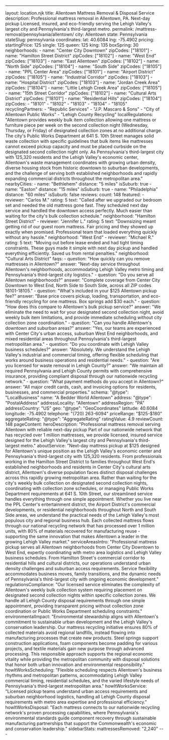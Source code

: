 ---
layout: location.njk
title: Allentown Mattress Removal & Disposal Service
description: Professional mattress removal in Allentown, PA. Next-day pickup Licensed, insured, and eco-friendly serving the Lehigh Valley's largest city and Pennsylvania's third-largest metro.
permalink: /mattress-removal/pennsylvania/allentown/
city: Allentown state: Pennsylvania stateSlug: pennsylvania coordinates: lat: 40.6084 lng: -75.4902 pricing: startingPrice: 125 single: 125 queen: 125 king: 135 boxSpring: 30 neighborhoods: - name: "Center City Downtown" zipCodes: ["18101"] - name: "Hamilton Street District" zipCodes: ["18102"] - name: "West End" zipCodes: ["18103"] - name: "East Allentown" zipCodes: ["18102"] - name: "North Side" zipCodes: ["18104"] - name: "South Side" zipCodes: ["18105"] - name: "PPL Center Area" zipCodes: ["18101"] - name: "Airport District" zipCodes: ["18105"] - name: "Industrial Corridor" zipCodes: ["18103"] - name: "Hospital District" zipCodes: ["18103"] - name: "Jordan Creek Area" zipCodes: ["18104"] - name: "Little Lehigh Creek Area" zipCodes: ["18105"] - name: "15th Street Corridor" zipCodes: ["18102"] - name: "Cultural Arts District" zipCodes: ["18101"] - name: "Residential Hills" zipCodes: ["18104"] zipCodes: - "18101" - "18102" - "18103" - "18104" - "18105" recyclingPartners: - "Republic Services" - "J.P. Mascaro & Sons" - "City of Allentown Public Works" - "Lehigh County Recycling" localRegulations: "Allentown provides weekly bulk item collection allowing one mattress or furniture piece per week on the second collection night (Wednesday, Thursday, or Friday) of designated collection zones at no additional charge. The city's Public Works Department at 641 S. 10th Street manages solid waste collection with specific guidelines that bulk items like mattresses cannot exceed pickup capacity and must be placed curbside on the designated second collection night only. As Pennsylvania's third-largest city with 125,320 residents and the Lehigh Valley's economic center, Allentown's waste management coordinates with growing urban density, diverse housing stock from historic downtown to suburban developments, and the challenge of serving both established neighborhoods and rapidly expanding commercial districts throughout the metropolitan area." nearbyCities: - name: "Bethlehem" distance: "5 miles" isSuburb: true - name: "Easton" distance: "15 miles" isSuburb: true - name: "Philadelphia" distance: "60 miles" isSuburb: false reviews: count: 148 featured: - reviewer: "Carlos M." rating: 5 text: "Called after we upgraded our bedroom set and needed the old mattress gone fast. They scheduled next day service and handled the downtown access perfectly. Much easier than waiting for the city's bulk collection schedule." neighborhood: "Hamilton Street District" - reviewer: "Jennifer L." rating: 5 text: "Downsizing meant getting rid of our guest room mattress. Fair pricing and they showed up exactly when promised. Professional team that loaded everything quickly without any hassle." neighborhood: "West End" - reviewer: "Michael R." rating: 5 text: "Moving out before lease ended and had tight timing constraints. These guys made it simple with next day pickup and handled everything efficiently. Saved us from rental penalties." neighborhood: "Cultural Arts District" faqs: - question: "How quickly can you remove mattresses in Allentown?" answer: "Next-day service throughout Allentown's neighborhoods, accommodating Lehigh Valley metro timing and Pennsylvania's third-largest city logistics." - question: "Do you serve all Allentown neighborhoods?" answer: "Complete coverage from Center City Downtown to West End, North Side to South Side, across all ZIP codes 18101-18105." - question: "What's included in your $125 Allentown pickup fee?" answer: "Base price covers pickup, loading, transportation, and eco-friendly recycling for one mattress. Box springs add $30 each." - question: "How does this compare to Allentown's bulk pickup service?" answer: "We eliminate the need to wait for your designated second collection night, avoid weekly bulk item limitations, and provide immediate scheduling without city collection zone coordination." - question: "Can you handle Allentown's downtown and suburban areas?" answer: "Yes, our teams are experienced with Center City's urban access, suburban West End neighborhoods, and mixed residential areas throughout Pennsylvania's third-largest metropolitan area." - question: "Do you coordinate with Lehigh Valley business schedules?" answer: "Absolutely. We understand the Lehigh Valley's industrial and commercial timing, offering flexible scheduling that works around business operations and residential needs." - question: "Are you licensed for waste removal in Lehigh County?" answer: "We maintain all required Pennsylvania and Lehigh County permits with comprehensive insurance, providing compliant disposal through our nationwide recycling network." - question: "What payment methods do you accept in Allentown?" answer: "All major credit cards, cash, and invoicing options for residents, businesses, and commercial properties." schema: "@type": "LocalBusiness" name: "A Bedder World Allentown" address: "@type": "PostalAddress" addressLocality: "Allentown" addressRegion: "PA" addressCountry: "US" geo: "@type": "GeoCoordinates" latitude: 40.6084 longitude: -75.4902 telephone: "(720) 263-6094" priceRange: "$125-$180" aggregateRating: "@type": "AggregateRating" ratingValue: 4.9 reviewCount: 148 pageContent: heroDescription: "Professional mattress removal serving Allentown with reliable next-day pickup Part of our nationwide network that has recycled over 1 million mattresses, we provide licensed, insured service designed for the Lehigh Valley's largest city and Pennsylvania's third-largest metro." aboutService: "Next-day mattress pickup at $125 designed for Allentown's unique position as the Lehigh Valley's economic center and Pennsylvania's third-largest city with 125,320 residents. From professionals working in the Hamilton Street District to families throughout West End's established neighborhoods and residents in Center City's cultural arts district, Allentown's diverse population faces distinct disposal challenges across this rapidly growing metropolitan area. Rather than waiting for the city's weekly bulk collection on designated second collection nights, coordinating with collection zone schedules, or managing Public Works Department requirements at 641 S. 10th Street, our streamlined service handles everything through one simple appointment. Whether you live near the PPL Center's entertainment district, the Airport District's commercial developments, or residential neighborhoods throughout North and South Side areas, we understand the practical needs of the Lehigh Valley's most populous city and regional business hub. Each collected mattress flows through our national recycling network that has processed over 1 million units, with 80% of materials recovered for manufacturing reuse - supporting the same innovation that makes Allentown a leader in the growing Lehigh Valley market." serviceAreasIntro: "Professional mattress pickup serves all Allentown neighborhoods from Center City Downtown to West End, expertly coordinating with metro area logistics and Lehigh Valley business schedules. From Hamilton Street's commercial corridor to residential hills and cultural districts, our operations understand urban density challenges and suburban access requirements. Service flexibility accommodates business moves, family transitions, and the dynamic needs of Pennsylvania's third-largest city with ongoing economic development." regulationsCompliance: "Our licensed service eliminates the complexity of Allentown's weekly bulk collection system requiring placement on designated second collection nights within specific collection zones. We handle all Lehigh County disposal requirements through one simple appointment, providing transparent pricing without collection zone coordination or Public Works Department scheduling constraints." environmentalImpact: "Environmental stewardship aligns with Allentown's commitment to sustainable urban development and the Lehigh Valley's conservation leadership. Our mattress recycling initiative ensures 80% of collected materials avoid regional landfills, instead flowing into manufacturing processes that create new products. Steel springs support construction applications, foam components become padding for various projects, and textile materials gain new purpose through advanced processing. This responsible approach supports the regional economic vitality while providing the metropolitan community with disposal solutions that honor both urban innovation and environmental responsibility." howItWorksScheduling: "Flexible scheduling respects Allentown's business rhythms and metropolitan patterns, accommodating Lehigh Valley commercial timing, residential schedules, and the varied lifestyle needs of Pennsylvania's third-largest metropolitan area." howItWorksService: "Licensed pickup teams understand urban access requirements and suburban neighborhood logistics, handling all Lehigh County disposal requirements with metro area expertise and professional efficiency." howItWorksDisposal: "Each mattress connects to our nationwide recycling network's proven processing capabilities, where Pennsylvania's environmental standards guide component recovery through sustainable manufacturing partnerships that support the Commonwealth's economic and conservation leadership." sidebarStats: mattressesRemoved: "2,240" ---